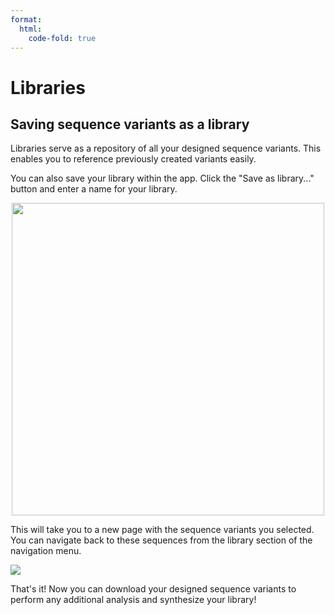 ```yaml
---
format:
  html:
    code-fold: true
---
```


# Libraries

## Saving sequence variants as a library

Libraries serve as a repository of all your designed sequence variants.
This enables you to reference previously created variants easily.

You can also save your library within the app. Click the "Save as
library..." button and enter a name for your library.

<p align="center">
<img src="/main_tutorial_images/26_save_library.png" width="500">
</p>

This will take you to a new page with the sequence variants you
selected. You can navigate back to these sequences from the library
section of the navigation menu.

![](/main_tutorial_images/27_variant.png)

That's it! Now you can download your designed sequence variants to
perform any additional analysis and synthesize your library!